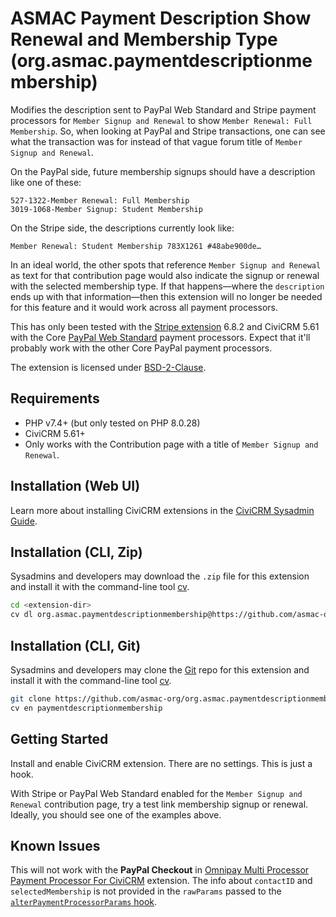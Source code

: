 # ASMAC Payment Description Show Renewal and Membership Type (org.asmac.paymentdescriptionmembership)

Modifies the description sent to PayPal Web Standard and Stripe payment processors for `Member Signup and Renewal` to show `Member Renewal: Full Membership`. So, when looking at PayPal and Stripe transactions, one can see what the transaction was for instead of that vague forum title of `Member Signup and Renewal`. 

On the PayPal side, future membership signups should have a description like one of these:

	527-1322-Member Renewal: Full Membership
	3019-1068-Member Signup: Student Membership

On the Stripe side, the descriptions currently look like:

	Member Renewal: Student Membership 783X1261 #48abe900de…

In an ideal world, the other spots that reference `Member Signup and Renewal` as text for that contribution page would also indicate the signup or renewal with the selected membership type. If that happens—where the `description` ends up with that information—then this extension will no longer be needed for this feature and it would work across all payment processors.

This has only been tested with the [Stripe extension](https://lab.civicrm.org/extensions/stripe) 6.8.2 and CiviCRM 5.61 with the Core [PayPal Web Standard](https://docs.civicrm.org/sysadmin/en/latest/setup/payment-processors/paypal-standard/) payment processors. Expect that it'll probably work with the other Core PayPal payment processors.

The extension is licensed under [BSD-2-Clause](LICENSE.txt).

## Requirements

* PHP v7.4+ (but only tested on PHP 8.0.28)
* CiviCRM 5.61+
* Only works with the Contribution page with a title of `Member Signup and Renewal`.

## Installation (Web UI)

Learn more about installing CiviCRM extensions in the [CiviCRM Sysadmin Guide](https://docs.civicrm.org/sysadmin/en/latest/customize/extensions/).

## Installation (CLI, Zip)

Sysadmins and developers may download the `.zip` file for this extension and
install it with the command-line tool [cv](https://github.com/civicrm/cv).

```bash
cd <extension-dir>
cv dl org.asmac.paymentdescriptionmembership@https://github.com/asmac-org/org.asmac.paymentdescriptionmembership/archive/master.zip
```


## Installation (CLI, Git)

Sysadmins and developers may clone the [Git](https://en.wikipedia.org/wiki/Git) repo for this extension and
install it with the command-line tool [cv](https://github.com/civicrm/cv).

```bash
git clone https://github.com/asmac-org/org.asmac.paymentdescriptionmembership.git
cv en paymentdescriptionmembership
```

## Getting Started

Install and enable CiviCRM extension. There are no settings. This is just a hook.

With Stripe or PayPal Web Standard enabled for the `Member Signup and Renewal` contribution page, try a test link membership signup or renewal. Ideally, you should see one of the examples above.

## Known Issues

This will not work with the **PayPal Checkout** in [Omnipay Multi Processor Payment Processor For CiviCRM](https://github.com/eileenmcnaughton/nz.co.fuzion.omnipaymultiprocessor) extension. The info about `contactID` and `selectedMembership` is not provided in the `rawParams` passed to the [`alterPaymentProcessorParams` hook](https://docs.civicrm.org/dev/en/latest/hooks/hook_civicrm_alterPaymentProcessorParams/).